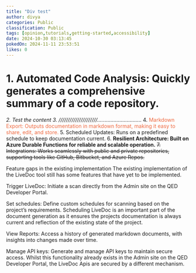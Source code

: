 ```yaml
---
title: "Div test"
author: divya
categories: Public
classification: Public
tags: [opinion,tutorials,getting-started,accessibility]
date: 2024-10-30 03:13:45 
pokedOn: 2024-11-11 23:53:51 
likes: 0
---
```


# 1. Automated Code Analysis: Quickly generates a comprehensive summary of a code repository.
*2. Test the content
3. /////////////////////....*..........................
4.<span style="color: #ef6a41"> Markdown Export: Outputs documentation in markdown format, making it easy to share, edit, and store.</span>
5. Scheduled Updates: Runs on a predefined schedule to keep documentation current.
6. **Resilient Architecture: Built on Azure Durable Functions for reliable and scalable operation.**
~~7. Integrations: Works seamlessly with public and private repositories, supporting tools like GitHub, Bitbucket, and Azure Repos.~~


Feature gaps in the existing implementation
The existing implementation of the LiveDoc tool still has some features that have yet to be implemented.

Trigger LiveDoc: Initiate a scan directly from the Admin site on the QED Developer Portal.

Set schedules: Define custom schedules for scanning based on the project’s requirements. Scheduling LiveDoc is an important part of the document generation as it ensures the projects documentation is always current and reflection of the existing state of the project.

View Reports: Access a history of generated markdown documents, with insights into changes made over time.

Manage API keys: Generate and manage API keys to maintain secure access. Whilst this functionality already exists in the Admin site on the QED Developer Portal, the LiveDoc Apis are secured by a different mechanism.
